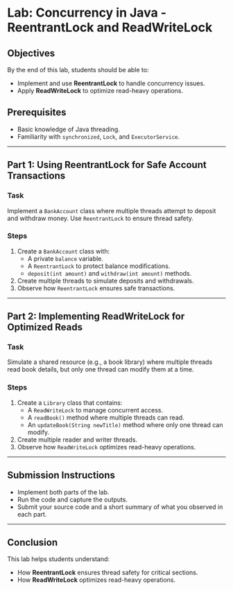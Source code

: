 # Lab: Concurrency in Java - ReentrantLock and ReadWriteLock

## Objectives
By the end of this lab, students should be able to:
- Implement and use **ReentrantLock** to handle concurrency issues.
- Apply **ReadWriteLock** to optimize read-heavy operations.

## Prerequisites
- Basic knowledge of Java threading.
- Familiarity with `synchronized`, `Lock`, and `ExecutorService`.

---

## Part 1: Using ReentrantLock for Safe Account Transactions

### Task
Implement a `BankAccount` class where multiple threads attempt to deposit and withdraw money. Use `ReentrantLock` to ensure thread safety.

### Steps
1. Create a `BankAccount` class with:
   - A private `balance` variable.
   - A `ReentrantLock` to protect balance modifications.
   - `deposit(int amount)` and `withdraw(int amount)` methods.
2. Create multiple threads to simulate deposits and withdrawals.
3. Observe how `ReentrantLock` ensures safe transactions.

---

## Part 2: Implementing ReadWriteLock for Optimized Reads

### Task
Simulate a shared resource (e.g., a book library) where multiple threads read book details, but only one thread can modify them at a time.

### Steps
1. Create a `Library` class that contains:
   - A `ReadWriteLock` to manage concurrent access.
   - A `readBook()` method where multiple threads can read.
   - An `updateBook(String newTitle)` method where only one thread can modify.
2. Create multiple reader and writer threads.
3. Observe how `ReadWriteLock` optimizes read-heavy operations.

---

## Submission Instructions
- Implement both parts of the lab.
- Run the code and capture the outputs.
- Submit your source code and a short summary of what you observed in each part.

---

## Conclusion
This lab helps students understand:
- How **ReentrantLock** ensures thread safety for critical sections.
- How **ReadWriteLock** optimizes read-heavy operations.


